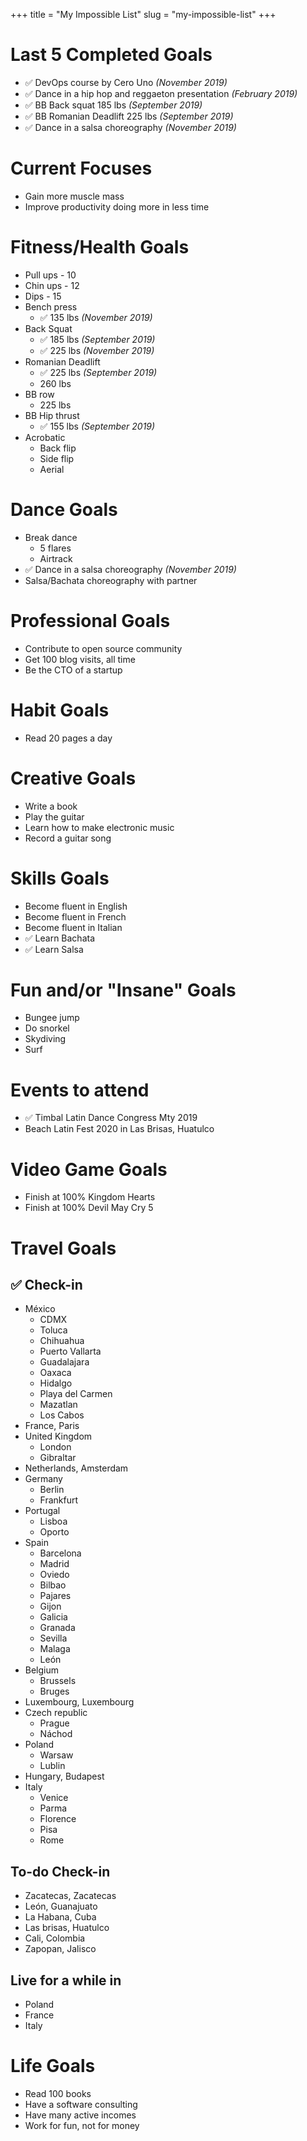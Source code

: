 +++
title = "My Impossible List"
slug = "my-impossible-list"
+++

# Last 5 Completed Goals

- ✅ DevOps course by Cero Uno _(November 2019)_
- ✅ Dance in a hip hop and reggaeton presentation _(February 2019)_
- ✅ BB Back squat 185 lbs _(September 2019)_
- ✅ BB Romanian Deadlift 225 lbs _(September 2019)_
- ✅ Dance in a salsa choreography _(November 2019)_

# Current Focuses

- Gain more muscle mass
- Improve productivity doing more in less time

# Fitness/Health Goals

- Pull ups - 10
- Chin ups - 12
- Dips - 15
- Bench press
  - ✅ 135 lbs _(November 2019)_
- Back Squat
  - ✅ 185 lbs _(September 2019)_
  - ✅ 225 lbs _(November 2019)_
- Romanian Deadlift
  - ✅ 225 lbs _(September 2019)_
  - 260 lbs
- BB row
  - 225 lbs
- BB Hip thrust
  - ✅ 155 lbs _(September 2019)_
- Acrobatic
  - Back flip
  - Side flip
  - Aerial

# Dance Goals

- Break dance
  - 5 flares
  - Airtrack
- ✅ Dance in a salsa choreography _(November 2019)_
- Salsa/Bachata choreography with partner

# Professional Goals

- Contribute to open source community
- Get 100 blog visits, all time
- Be the CTO of a startup

# Habit Goals

- Read 20 pages a day

# Creative Goals

- Write a book
- Play the guitar
- Learn how to make electronic music
- Record a guitar song

# Skills Goals

- Become fluent in English
- Become fluent in French
- Become fluent in Italian
- ✅ Learn Bachata
- ✅ Learn Salsa

# Fun and/or "Insane" Goals

- Bungee jump
- Do snorkel
- Skydiving
- Surf

# Events to attend

- ✅ Timbal Latin Dance Congress Mty 2019
- Beach Latin Fest 2020 in Las Brisas, Huatulco

# Video Game Goals

- Finish at 100% Kingdom Hearts
- Finish at 100% Devil May Cry 5

# Travel Goals

## ✅ Check-in

- México
  - CDMX
  - Toluca
  - Chihuahua
  - Puerto Vallarta
  - Guadalajara
  - Oaxaca
  - Hidalgo
  - Playa del Carmen
  - Mazatlan
  - Los Cabos
- France, Paris
- United Kingdom
  - London
  - Gibraltar
- Netherlands, Amsterdam
- Germany
  - Berlin
  - Frankfurt
- Portugal
  - Lisboa
  - Oporto
- Spain
  - Barcelona
  - Madrid
  - Oviedo
  - Bilbao
  - Pajares
  - Gijon
  - Galicia
  - Granada
  - Sevilla
  - Malaga
  - León
- Belgium
  - Brussels
  - Bruges
- Luxembourg, Luxembourg
- Czech republic
  - Prague
  - Náchod
- Poland
  - Warsaw
  - Lublin
- Hungary, Budapest
- Italy
  - Venice
  - Parma
  - Florence
  - Pisa
  - Rome

## To-do Check-in

- Zacatecas, Zacatecas
- León, Guanajuato
- La Habana, Cuba
- Las brisas, Huatulco
- Cali, Colombia
- Zapopan, Jalisco

## Live for a while in

- Poland
- France
- Italy

# Life Goals

- Read 100 books
- Have a software consulting
- Have many active incomes
- Work for fun, not for money
